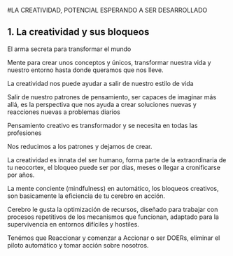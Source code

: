 #LA CREATIVIDAD, POTENCIAL ESPERANDO A SER DESARROLLADO
## 1. La creatividad y sus bloqueos

El arma secreta para transformar el mundo

Mente para crear unos conceptos y únicos, transformar nuestra vida y 
nuestro entorno hasta donde queramos que nos lleve.

La creatividad nos puede ayudar a salir de nuestro estilo de vida

Salir de nuestro patrones de pensamiento, ser capaces de imaginar más 
allá, es la perspectiva que nos ayuda a crear soluciones nuevas y reacciones
nuevas a problemas diarios

Pensamiento creativo es transformador y se necesita en todas las profesiones

Nos reducimos a los patrones y dejamos de crear.

La creatividad es innata del ser humano, forma parte de la extraordinaria de
tu neocortex, el bloqueo puede ser por dias, meses o llegar a cronificarse
por años.

La mente conciente (mindfulness) en automático, los bloqueos creativos, 
son basicamente la eficiencia de tu cerebro en acción.

Cerebro le gusta la optimización de recursos, diseñado para trabajar con 
procesos repetitivos de los mecanismos que funcionan, adaptado para la
supervivencia en entornos difíciles y hostiles.

Tenémos que Reaccionar y comenzar a Accionar o ser DOERs, eliminar el piloto
automático y tomar acción sobre nosotros.
